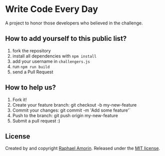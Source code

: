 # Write Code Every Day

A project to honor those developers who believed in the challenge.

## How to add yourself to this public list?

1. fork the repository
2. install all dependencies with `npm install`
3. add your username in `challengers.js`
4. run `npm run build`
5. send a Pull Request

## How to help us?

1. Fork it!
2. Create your feature branch: git checkout -b my-new-feature
3. Commit your changes: git commit -m 'Add some feature'`
4. Push to the branch: git push origin my-new-feature
5. Submit a pull request :)

## License
Created by and copyright [Raphael Amorin](https://github.com/raphamorim). Released under the [MIT license]().